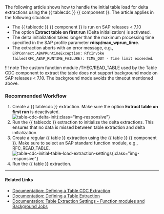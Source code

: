The following article shows how to handle the initial table load for delta extractions using the {{ tablecdc }} {{ component }}.
The article applies in the following situation:

- The {{ tablecdc }} {{ component }} is run on SAP releases < 7.10
- The option **Extract table on first run** (Delta initialization) is activated.
- The delta initialization takes longer than the maximum processing time specified in the SAP profile parameter **rdisp/max_wprun_time**.
- The extraction aborts with an error message, e.g., `ERPConnect.ABAPRuntimeException: RfcInvoke failed(RFC_ABAP_RUNTIME_FAILURE): TIME_OUT - Time limit exceeded`.

!!! note
	The custom function module /THEO/READ_TABLE used by the Table CDC component to extract the table does not support background mode on SAP releases < 7.10.
	The background mode avoids the timeout mentioned above.

### Recommended Workflow

1. Create a {{ tablecdc }} extraction. Make sure the option **Extract table on first run** is deactivated.<br>
![table-cdc-delta-init](../assets/images/articles/table-cdc/table-cdc-delta-init.png){:class="img-responsive"}
2. Run the {{ tablecdc }} extraction to initialize the delta extractions.
This ensures that no data is missed between table extraction and delta initialization.
3. Create a regular {{ table }} extraction using the {{ table }} {{ component }}. 
Make sure to select an SAP standard function module, e.g., RFC_READ_TABLE.<br>
![table-cdc-initial-table-load-extraction-settings](../assets/images/articles/table-cdc//table-cdc-initial-table-load-extraction-settings.png){:class="img-responsive"}
4. Run the {{ table }} extraction.

****

#### Related Links

- [Documentation: Defining a Table CDC Extraction](https://help.theobald-software.com/en/xtract-universal/table-cdc/extract-table-cdc)
- [Documentation: Defining a Table Extraction](https://help.theobald-software.com/en/xtract-universal/table/extract-table-data)
- [Documentation: Table Extraction Settings - Function modules and Background Jobs](https://help.theobald-software.com/en/xtract-universal/table/extraction-settings#function-module)